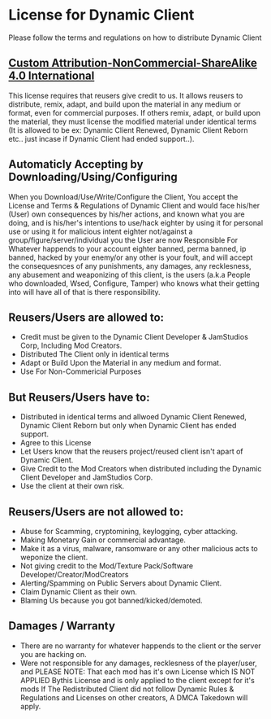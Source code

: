 # License for Dynamic Client
Please follow the terms and regulations on how to distribute Dynamic Client
## [Custom Attribution-NonCommercial-ShareAlike 4.0 International](https://creativecommons.org/licenses/by-nc-sa/4.0/)
This license requires that reusers give credit to us. It allows reusers to distribute, remix, adapt, and build upon the material in any medium or format, even for commercial purposes. If others remix, adapt, or build upon the material, they must license the modified material under identical terms (It is allowed to be ex: Dynamic Client Renewed, Dynamic Client Reborn etc.. just incase if Dynamic Client had ended support..).

## Automaticly Accepting by Downloading/Using/Configuring
When you Download/Use/Write/Configure the Client, You accept the License and Terms & Regulations of Dynamic Client and would face his/her (User) own consequences by his/her actions, and known what you are doing, and is his/her's intentions to use/hack eighter by using it for personal use or using it for malicious intent eighter not/against a group/figure/server/individual you the User are now Responsible For Whatever happends to your account eighter banned, perma banned, ip banned, hacked by your enemy/or any other is your foult, and will accept the consequesnces of any punishments, any damages, any recklesness, any abusement and weaponizing of this client, is the users (a.k.a People who downloaded, Wsed, Configure, Tamper) who knows what their getting into will have all of that is there responsibility.

## Reusers/Users are allowed to:
- Credit must be given to the Dynamic Client Developer & JamStudios Corp, Including Mod Creators.
- Distributed The Client only in identical terms 
- Adapt or Build Upon the Material in any medium and format.
- Use For Non-Commericial Purposes

## But Reusers/Users have to:
- Distributed in identical terms and allwoed Dynamic Client Renewed, Dynamic Client Reborn but only when Dynamic Client has ended support.
- Agree to this License
- Let Users know that the reusers project/reused client isn't apart of Dynamic Client.
- Give Credit to the Mod Creators when distributed including the Dynamic Client Developer and JamStudios Corp.
- Use the client at their own risk.

## Reusers/Users are not allowed to:
- Abuse for Scamming, cryptomining, keylogging, cyber attacking.
- Making Monetary Gain or commercial advantage.
- Make it as a virus, malware, ransomware or any other malicious acts to weponize the client.
- Not giving credit to the Mod/Texture Pack/Software Developer/Creator/ModCreators
- Alerting/Spamming on Public Servers about Dynamic Client.
- Claim Dynamic Client as their own.
- Blaming Us because you got banned/kicked/demoted.

## Damages / Warranty
- There are no warranty for whatever happends to the client or the server you are hacking on.
- Were not responsible for any damages, recklesness of the player/user, and 
PLEASE NOTE: That each mod has it's own License which IS NOT APPLIED Bythis License and is only applied to the client except for it's mods
If The Redistributed Client did not follow Dynamic Rules & Regulations and Licenses on other creators, A DMCA Takedown will apply.
